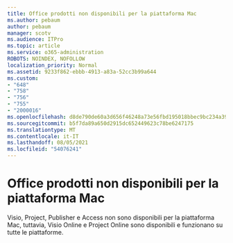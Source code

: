 ```yaml
---
title: Office prodotti non disponibili per la piattaforma Mac
ms.author: pebaum
author: pebaum
manager: scotv
ms.audience: ITPro
ms.topic: article
ms.service: o365-administration
ROBOTS: NOINDEX, NOFOLLOW
localization_priority: Normal
ms.assetid: 9233f862-ebbb-4913-a83a-52cc3b99a644
ms.custom:
- "648"
- "758"
- "756"
- "755"
- "2000016"
ms.openlocfilehash: d8de790de60a3d656f46248a73e56fbd195018bbec9bc234a39bca5a162e9b21
ms.sourcegitcommit: b5f7da89a650d2915dc652449623c78be6247175
ms.translationtype: MT
ms.contentlocale: it-IT
ms.lasthandoff: 08/05/2021
ms.locfileid: "54076241"
---
```

# <a name="office-products-not-available-for-the-mac-platform"></a>Office prodotti non disponibili per la piattaforma Mac

Visio, Project, Publisher e Access non sono disponibili per la piattaforma Mac, tuttavia, Visio Online e Project Online sono disponibili e funzionano su tutte le piattaforme.
  